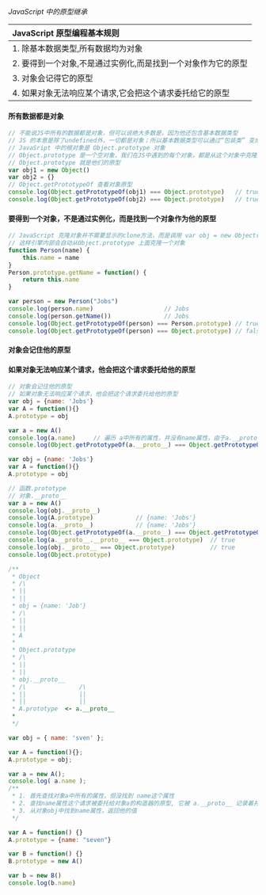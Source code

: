 *JavaScript 中的原型继承*

| JavaScript 原型编程基本规则                                  |
| :----------------------------------------------------------- |
| 1.  除基本数据类型,所有数据均为对象                          |
| 2.  要得到一个对象,不是通过实例化,而是找到一个对象作为它的原型 |
| 3.  对象会记得它的原型                                       |
| 4.  如果对象无法响应某个请求,它会把这个请求委托给它的原型    |



####   所有数据都是对象

```js
// 不能说JS中所有的数据都是对象，但可以说绝大多数是，因为他还包含基本数据类型
// JS 的本意是除了undefined外，一切都是对象；所以基本数据类型可以通过“包装类” 变成对象数据
// JavaSript 中的根对象是 Object.prototype 对象
// Object.prototype 是一个空对象，我们在JS中遇到的每个对象，都是从这个对象中克隆出来的
// Object.prototype 就是他们的原型
var obj1 = new Object()
var obj2 = {}
// Object.getPrototypeOf 查看对象原型
console.log(Object.getPrototypeOf(obj1) === Object.prototype)   // true
console.log(Object.getPrototypeOf(obj2) === Object.prototype)   // true
```



#### 要得到一个对象，不是通过实例化，而是找到一个对象作为他的原型

```js
// JavaScript 克隆对象并不需要显示的clone方法，而是调用 var obj = new Object(), var obj = {}
// 这样引擎内部会自动从Object.prototype 上面克隆一个对象
function Person(name) {
    this.name = name
}
Person.prototype.getName = function() {
    return this.name
}

var person = new Person("Jobs")
console.log(person.name)                    // Jobs
console.log(person.getName())               // Jobs
console.log(Object.getPrototypeOf(person) === Person.prototype) // true
console.log(Object.getPrototypeOf(person) === Object.prototype) // false
```

#### 对象会记住他的原型

#### 如果对象无法响应某个请求，他会把这个请求委托给他的原型

```js
// 对象会记住他的原型
// 如果对象无法响应某个请求，他会把这个请求委托给他的原型
var obj = {name: 'Jobs'}
var A = function(){}
A.prototype = obj

var a = new A()
console.log(a.name)     // 遍历 a中所有的属性，并没有name属性，由于a.__proto__ 指向 A.protocol ,而A.protocol 被设置为obj，所以我们在obj中查找name
console.log(Object.getPrototypeOf(a.__proto__) === Object.getPrototypeOf(obj))

var obj = {name: 'Jobs'}
var A = function(){}
A.prototype = obj

// 函数.prototype
// 对象.__proto__
var a = new A()
console.log(obj.__proto__)    
console.log(A.prototype)            // {name: 'Jobs'}
console.log(a.__proto__)            // {name: 'Jobs'}
console.log(Object.getPrototypeOf(a.__proto__) === Object.getPrototypeOf(obj))
console.log(a.__proto__.__proto__ === Object.prototype)  // true
console.log(obj.__proto__ === Object.prototype)          // true
console.log(Object.prototype)

/**
 * Object
 * /\
 * ||
 * ||
 * obj = {name: 'Job'}
 * /\
 * ||
 * ||
 * A
 * 
 * Object.prototype
 * /\
 * ||
 * ||
 * obj.__proto__
 * /\               /\
 * ||               ||    
 * ||               ||
 * A.prototype  <- a.__proto__
 * 
 */

var obj = { name: 'sven' };

var A = function(){}; 
A.prototype = obj;

var a = new A(); 
console.log( a.name );
/**
 * 1. 首先查找对象a中所有的属性，但没找到 name这个属性
 * 2. 查找name属性这个请求被委托给对象a的构造器的原型, 它被 a.__proto__ 记录着并指向A.prototype, 而A.prototype 设置为对象obj
 * 3. 从对象obj中找到name属性，返回他的值
 */

var A = function() {}
A.prototype = {name: "seven"}

var B = function() {}
B.prototype = new A()

var b = new B()
console.log(b.name)
```

